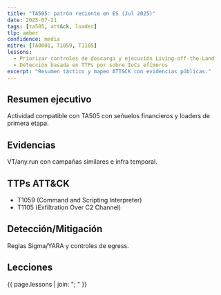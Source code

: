 ```yaml
---
title: "TA505: patrón reciente en ES (Jul 2025)"
date: 2025-07-21
tags: [ta505, att&ck, loader]
tlp: amber
confidence: media
mitre: [TA0001, T1059, T1105]
lessons:
  - Priorizar controles de descarga y ejecución Living-off-the-Land
  - Detección basada en TTPs por sobre IoCs efímeros
excerpt: "Resumen táctico y mapeo ATT&CK con evidencias públicas."
---
```

## Resumen ejecutivo
Actividad compatible con TA505 con señuelos financieros y loaders de primera etapa.
## Evidencias
VT/any.run con campañas similares e infra temporal.
## TTPs ATT&CK
- T1059 (Command and Scripting Interpreter)
- T1105 (Exfiltration Over C2 Channel)
## Detección/Mitigación
Reglas Sigma/YARA y controles de egress.
## Lecciones
{{ page.lessons | join: "; " }}

